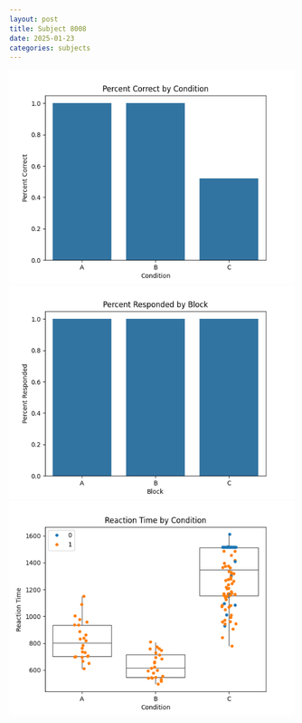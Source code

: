 ```yaml
---
layout: post
title: Subject 8008
date: 2025-01-23
categories: subjects
---
```


![](data/8008/run-19/8008_ATS_percent_correct.png)
![](data/8008/run-19/8008_ATS_percent_responded.png)
![](data/8008/run-19/8008_ATS_rt.png)
